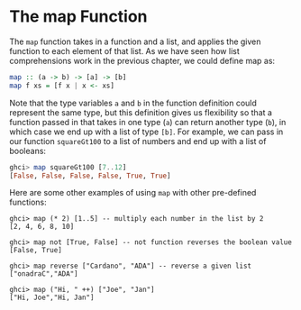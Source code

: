 # The map Function

The `map` function takes in a function and a list, and applies the given function to each element of that list. As we have seen how list comprehensions work in the previous chapter, we could define map as:

```haskell
map :: (a -> b) -> [a] -> [b]
map f xs = [f x | x <- xs]
```

Note that the type variables `a` and `b` in the function definition could represent the same type, but this definition gives us flexibility so that a function passed in that takes in one type \(`a`\) can return another type \(`b`\), in which case we end up with a list of type `[b]`. For example, we can pass in our function `squareGt100` to a list of numbers and end up with a list of booleans:

```haskell
ghci> map squareGt100 [7..12]
[False, False, False, False, True, True]
```

Here are some other examples of using `map` with other pre-defined functions:

```text
ghci> map (* 2) [1..5] -- multiply each number in the list by 2
[2, 4, 6, 8, 10]

ghci> map not [True, False] -- not function reverses the boolean value
[False, True]

ghci> map reverse ["Cardano", "ADA"] -- reverse a given list
["onadraC","ADA"]

ghci> map ("Hi, " ++) ["Joe", "Jan"]
["Hi, Joe","Hi, Jan"]
```

